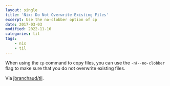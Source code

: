 ```yaml
---
layout: single
title: 'Nix: Do Not Overwrite Existing Files'
excerpt: Use the no-clobber option of cp
date: 2017-03-03
modified: 2022-11-16
categories: til
tags:
    - nix
    - til
---
```


When using the `cp` command to copy files, you can use the `-n`/`--no-clobber` flag to make
sure that you do not overwrite existing files.

Via [jbranchaud/til](https://github.com/jbranchaud/til).
